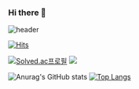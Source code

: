 ### Hi there 👋
<!--
**HongGunHo05/HongGunHo05** is a ✨ _special_ ✨ repository because its `README.md` (this file) appears on your GitHub profile.

Here are some ideas to get you started:

- 🔭 I’m currently working on ...
- 🌱 I’m currently learning ...
- 👯 I’m looking to collaborate on ...
- 🤔 I’m looking for help with ...   
- 💬 Ask me about ...
- 📫 How to reach me: ...
- 😄 Pronouns: ...
- ⚡ Fun fact: ...
-->

![header](https://capsule-render.vercel.app/api?type=rect&color=4C6793&height=150&section=header&text=안녕하세요!&fontSize=30)


[![Hits](https://hits.seeyoufarm.com/api/count/incr/badge.svg?url=https%3A%2F%2Fgithub.com%2FHongGunHo05%2FHongGunHo05&count_bg=%2379C83D&title_bg=%23555555&icon=&icon_color=%23E7E7E7&title=hits&edge_flat=false)](https://hits.seeyoufarm.com)

[![Solved.ac프로필](http://mazassumnida.wtf/api/generate_badge?boj=booklike112)](https://solved.ac/booklike112) <img src="http://mazandi.herokuapp.com/api?handle=booklike112&theme=dark"/>



![Anurag's GitHub stats](https://github-readme-stats.vercel.app/api?username=HongGunHo05&show_icons=true&theme=noctis_minimus)
[![Top Langs](https://github-readme-stats.vercel.app/api/top-langs/?username=HongGunHo05&layout=compact)](https://github.com/HongGunHo05/github-readme-stats)

